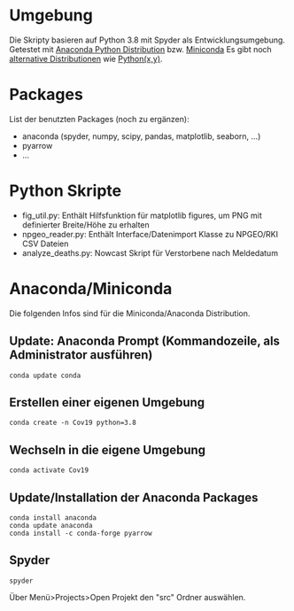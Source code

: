 # Umgebung
Die Skripty basieren auf Python 3.8 mit Spyder als Entwicklungsumgebung.
Getestet mit [Anaconda Python Distribution](https://anaconda.org/) bzw. [Miniconda](https://docs.conda.io/en/latest/miniconda.html)
Es gibt noch [alternative Distributionen](https://wiki.python.org/moin/PythonDistributions) wie [Python(x,y)](https://python-xy.github.io/).

# Packages
List der benutzten Packages (noch zu ergänzen):
* anaconda (spyder, numpy, scipy, pandas, matplotlib, seaborn, ...)
* pyarrow
* ...

# Python Skripte
* fig_util.py: Enthält Hilfsfunktion für matplotlib figures, um PNG mit definierter Breite/Höhe zu erhalten
* npgeo_reader.py: Enthält Interface/Datenimport Klasse zu NPGEO/RKI CSV Dateien
* analyze_deaths.py: Nowcast Skript für Verstorbene nach Meldedatum

# Anaconda/Miniconda
Die folgenden Infos sind für die Miniconda/Anaconda Distribution.

## Update: Anaconda Prompt (Kommandozeile, als Administrator ausführen)
```
conda update conda
```

## Erstellen einer eigenen Umgebung
```
conda create -n Cov19 python=3.8
```


## Wechseln in die eigene Umgebung
```
conda activate Cov19
```

## Update/Installation der Anaconda Packages
```
conda install anaconda
conda update anaconda
conda install -c conda-forge pyarrow
```

## Spyder
```
spyder
```
Über Menü>Projects>Open Projekt den "src" Ordner auswählen.
